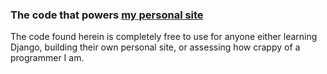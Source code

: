 ### The code that powers [my personal site](http://craiglabenz.me)

The code found herein is completely free to use for anyone either learning Django, building their own personal site, or assessing how crappy of a programmer I am.
